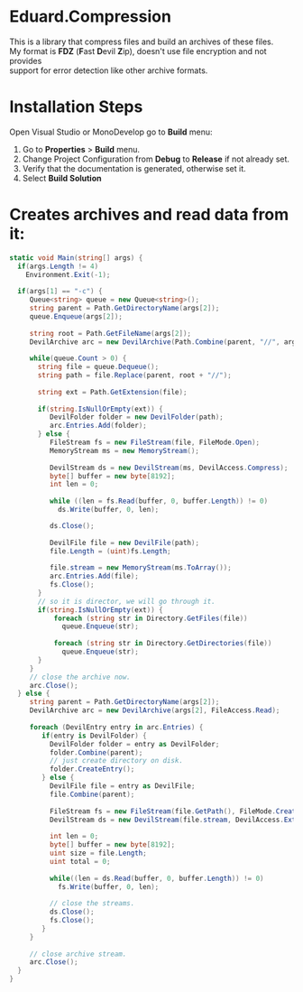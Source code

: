 # Eduard.Compression
This is a library that compress files and build an archives of these files.<br>
My format is <b>FDZ</b> (<b>F</b>ast <b>D</b>evil <b>Z</b>ip), doesn't use file encryption and not provides <br>
support for error detection like other archive formats.

# Installation Steps
Open Visual Studio or MonoDevelop go to <b>Build</b> menu:<br>
 1. Go to <b>Properties</b> > <b>Build</b> menu.<br>
 2. Change Project Configuration from <b>Debug</b> to <b>Release</b> if not already set.<br>
 3. Verify that the documentation is generated, otherwise set it.<br>
 4. Select <b>Build Solution</b>

# Creates archives and read data from it:
```csharp
static void Main(string[] args) {
  if(args.Length != 4)
    Environment.Exit(-1);
  
  if(args[1] == "-c") {
     Queue<string> queue = new Queue<string>();
     string parent = Path.GetDirectoryName(args[2]);
     queue.Enqueue(args[2]);
     
     string root = Path.GetFileName(args[2]);
     DevilArchive arc = new DevilArchive(Path.Combine(parent, "//", args[3]), FileAccess.Write);
     
     while(queue.Count > 0) {
       string file = queue.Dequeue();
       string path = file.Replace(parent, root + "//");
       
       string ext = Path.GetExtension(file);
       
       if(string.IsNullOrEmpty(ext)) {
          DevilFolder folder = new DevilFolder(path);
          arc.Entries.Add(folder);
       } else {
          FileStream fs = new FileStream(file, FileMode.Open);
          MemoryStream ms = new MemoryStream();
          
          DevilStream ds = new DevilStream(ms, DevilAccess.Compress);
          byte[] buffer = new byte[8192];
          int len = 0;
          
          while ((len = fs.Read(buffer, 0, buffer.Length)) != 0)
            ds.Write(buffer, 0, len);

          ds.Close();
          
          DevilFile file = new DevilFile(path);
          file.Length = (uint)fs.Length;
          
          file.stream = new MemoryStream(ms.ToArray());
          arc.Entries.Add(file);
          fs.Close();
       }
       // so it is director, we will go through it.
       if(string.IsNullOrEmpty(ext)) {
           foreach (string str in Directory.GetFiles(file))
             queue.Enqueue(str);
             
           foreach (string str in Directory.GetDirectories(file))
             queue.Enqueue(str);
       }
     }
     // close the archive now.
     arc.Close();
  } else {
     string parent = Path.GetDirectoryName(args[2]);
     DevilArchive arc = new DevilArchive(args[2], FileAccess.Read);
     
     foreach (DevilEntry entry in arc.Entries) {
        if(entry is DevilFolder) {
          DevilFolder folder = entry as DevilFolder;
          folder.Combine(parent);
          // just create directory on disk.
          folder.CreateEntry();
        } else {
          DevilFile file = entry as DevilFile;
          file.Combine(parent);
          
          FileStream fs = new FileStream(file.GetPath(), FileMode.Create);
          DevilStream ds = new DevilStream(file.stream, DevilAccess.Extract);
          
          int len = 0;
          byte[] buffer = new byte[8192];
          uint size = file.Length;
          uint total = 0;
          
          while((len = ds.Read(buffer, 0, buffer.Length)) != 0)
            fs.Write(buffer, 0, len);
          
          // close the streams.
          ds.Close();
          fs.Close();
        }
     }
     
     // close archive stream.
     arc.Close();
  }
}
```
